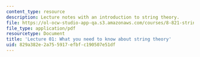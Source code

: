 ```yaml
---
content_type: resource
description: Lecture notes with an introduction to string theory.
file: https://ol-ocw-studio-app-qa.s3.amazonaws.com/courses/8-821-string-theory-fall-2008/829a382e2a755917efbfc190507e51df_lecture01.pdf
file_type: application/pdf
resourcetype: Document
title: 'Lecture 01: What you need to know about string theory'
uid: 829a382e-2a75-5917-efbf-c190507e51df
---
```

